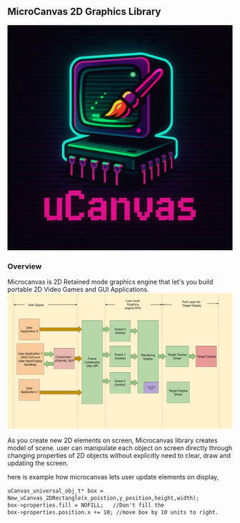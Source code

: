 ## MicroCanvas 2D Graphics Library
![LOGO](images/ucanvas_logo2.png)


### Overview
Microcanvas is 2D Retained mode graphics engine that let's you build portable 2D Video Games and GUI Applications. 
![Structure of the MicroCanvas ](images/illustration-1.png)

As you create new 2D elements on screen, Microcanvas library creates model of scene. user can manipulate each object on screen directly through changing properties of 2D objects without explicitly need to clear, draw and updating the screen. 

here is example how microcanvas lets user update elements on display, 
```
uCanvas_universal_obj_t* box = New_uCanvas_2DRectangle(x_poistion,y_position,height,width);
box->properties.fill = NOFILL;   //Don't fill the
box->properties.position.x += 10; //move box by 10 units to right.
```